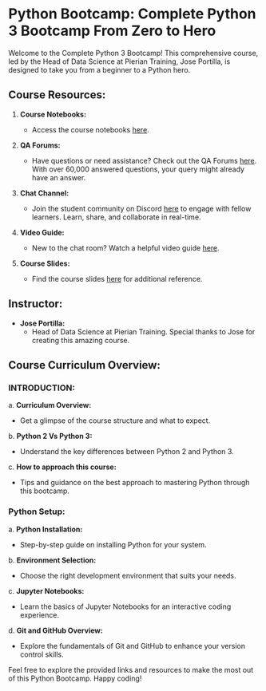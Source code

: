 # Python Bootcamp: Complete Python 3 Bootcamp From Zero to Hero

Welcome to the Complete Python 3 Bootcamp! This comprehensive course, led by the Head of Data Science at Pierian Training, Jose Portilla, is designed to take you from a beginner to a Python hero.

## Course Resources:

1. **Course Notebooks:**
   - Access the course notebooks [here](https://github.com/Pierian-Data/Complete-Python-3-Bootcamp).

2. **QA Forums:**
   - Have questions or need assistance? Check out the QA Forums [here](https://support.udemy.com/hc/en-us/articles/229233387-How-to-Use-The-Q-A). With over 60,000 answered questions, your query might already have an answer.

3. **Chat Channel:**
   - Join the student community on Discord [here](https://discord.gg/TztE6B8) to engage with fellow learners. Learn, share, and collaborate in real-time.

4. **Video Guide:**
   - New to the chat room? Watch a helpful video guide [here](https://www.youtube.com/watch?v=bkH89OJ001M).

5. **Course Slides:**
   - Find the course slides [here](https://drive.google.com/drive/folders/1CKqOQzst1cGURXGiRVivi2Xsc0n-X8CR?usp=sharing) for additional reference.

## Instructor:

- **Jose Portilla:**
  - Head of Data Science at Pierian Training. Special thanks to Jose for creating this amazing course.

## Course Curriculum Overview:

### INTRODUCTION:

a. **Curriculum Overview:**
   - Get a glimpse of the course structure and what to expect.

b. **Python 2 Vs Python 3:**
   - Understand the key differences between Python 2 and Python 3.

c. **How to approach this course:**
   - Tips and guidance on the best approach to mastering Python through this bootcamp.

### Python Setup:

a. **Python Installation:**
   - Step-by-step guide on installing Python for your system.

b. **Environment Selection:**
   - Choose the right development environment that suits your needs.

c. **Jupyter Notebooks:**
   - Learn the basics of Jupyter Notebooks for an interactive coding experience.

d. **Git and GitHub Overview:**
   - Explore the fundamentals of Git and GitHub to enhance your version control skills.

Feel free to explore the provided links and resources to make the most out of this Python Bootcamp. Happy coding!
